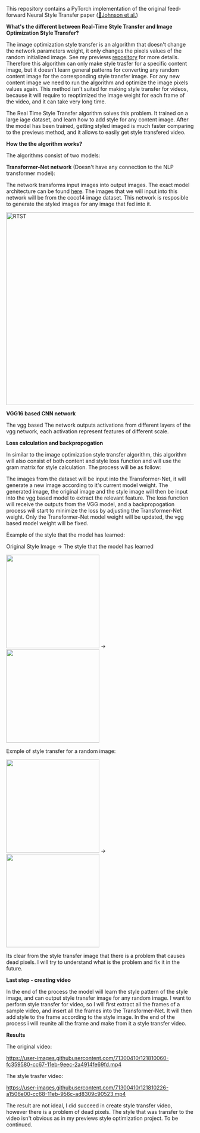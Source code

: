 This repository contains a PyTorch implementation of the original feed-forward Neural Style Transfer paper  ([🔗Johnson et al.](https://arxiv.org/pdf/1603.08155.pdf))

**What's the different between Real-Time Style Transfer and Image Optimization Style Transfer?**

The image optimization style transfer is an algorithm that doesn't change the network parameters weight, it only changes the pixels values of the random initialized image. See my previews [repository](https://github.com/hovav698/Style-Transfer-Image-Optimization-) for more details. Therefore this algorithm can only make style trasfer for a specific content image, but it doesn't learn general patterns for converting any random content image for the corresponding style transfer image. For any new content image we need to run the algorithm and optimize the image pixels values again. 
This method isn't suited for making style transfer for videos, because it will require to reoptimized the image weight for each frame of the video, and it can take very long time.

The Real Time Style Transfer algorithm solves this problem. It trained on a large iage dataset, and learn how to add style for any content image. After the model has been trained, getting styled imaged is much faster comparing to the previews method, and it allows to easily get style transfered video.

**How the the algorithm works?**

The algorithms consist of two models:

**Transformer-Net network** (Doesn't have any connection to the NLP transformer model): 

The network transforms input images into output images. The exact model architecture can be found [here](https://cs.stanford.edu/people/jcjohns/papers/fast-style/fast-style-supp.pdf). The images that we will input into this network will be from the coco14 image dataset. This network is resposible to generate the styled images for any image that fed into it. 

<img width="516" alt="RTST" src="https://user-images.githubusercontent.com/71300410/121808335-9a256200-cc60-11eb-8f7e-09b214af1a87.PNG">


**VGG16 based CNN network**

The vgg based The network outputs activations from different layers of the vgg network, each activation represent features of different scale.

**Loss calculation and backpropogation**

In similar to the image optimization style transfer algorithm, this algorithm will also consist of both content and style loss function and will use the gram matrix for style calculation. The process will be as follow:

The images from the dataset will be input into the Transformer-Net, it will generate a new image according to it's current model weight. The generated image, the original image and the style image will then be input into the vgg based model to extract the relevant feature. The loss function will receive the outputs from the VGG model, and a backpropogation process will start to minimize the loss by adjusting the Transformer-Net weight. Only the Transformer-Net model weight will be updated, the vgg based model weight will be fixed.

Example of the style that the model has learned:

Original Style Image    ->                    The style that the model has learned

<img src="https://user-images.githubusercontent.com/71300410/121797285-ff109600-cc27-11eb-91a9-fee190e8b734.png" width="250" height="250" />   ->  <img src="https://user-images.githubusercontent.com/71300410/121809717-9399e900-cc66-11eb-95c6-c22a03d542fb.PNG" width="250" height="250" /> 

Exmple of style transfer for a random image:

<img src="https://user-images.githubusercontent.com/71300410/121810287-e5437300-cc68-11eb-8b24-6164feb5f0d7.jpg" width="250" height="250" />   ->  <img src="https://user-images.githubusercontent.com/71300410/121810372-4ec38180-cc69-11eb-9efe-5563cf3e3dd4.png" width="250" height="250" /> 

Its clear from the style transfer image that there is a problem that causes dead pixels. I will try to understand what is the problem and fix it in the future.


**Last step - creating video**

In the end of the process the model will learn the style pattern of the style image, and can output style transfer image for any random image.
I want to perform style transfer for video, so I will first extract all the frames of a sample video, and insert all the frames into the Transformer-Net. It will then add style to the frame according to the style image. In the end of the process i will reunite all the frame and make from it a style transfer video.

**Results**

The original video:

https://user-images.githubusercontent.com/71300410/121810060-fc359580-cc67-11eb-9eec-2a4914fe69fd.mp4


The style trasfer video:


https://user-images.githubusercontent.com/71300410/121810226-a1506e00-cc68-11eb-956c-ad8309c90523.mp4


The result are not ideal, I did succeed in create style transfer video, however there is a problem of dead pixels. The style that was transfer to the video isn't obvious as in my previews style optimization project. To be continued.
